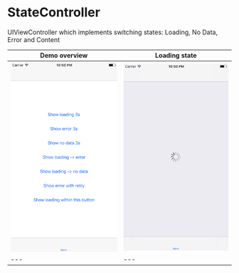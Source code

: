 # StateController
UIViewController which implements switching states: Loading, No Data, Error and Content

| Demo overview | Loading state |
| --- | --- |
| ![](Assets/0.png "Demo overview") | ![](Assets/1.png "Loading state") |
| --- | --- |